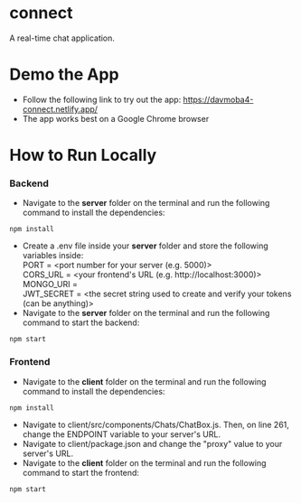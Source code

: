 # connect
A real-time chat application.

# Demo the App
- Follow the following link to try out the app: https://davmoba4-connect.netlify.app/
- The app works best on a Google Chrome browser

# How to Run Locally
### Backend
- Navigate to the **server** folder on the terminal and run the following command to install the dependencies:
``` 
npm install
```
- Create a .env file inside your **server** folder and store the following variables inside:  
 PORT = <port number for your server (e.g. 5000)>  
 CORS_URL = <your frontend's URL (e.g. http://localhost:3000)>  
 MONGO_URI = <the URI connecting to your MongoDB database>  
 JWT_SECRET = <the secret string used to create and verify your tokens (can be anything)>  
- Navigate to the **server** folder on the terminal and run the following command to start the backend:
```
npm start
```

### Frontend
- Navigate to the **client** folder on the terminal and run the following command to install the dependencies:
``` 
npm install
```
- Navigate to client/src/components/Chats/ChatBox.js. Then, on line 261, change the ENDPOINT variable to your server's URL.
- Navigate to client/package.json and change the "proxy" value to your server's URL.
- Navigate to the **client** folder on the terminal and run the following command to start the frontend:
```
npm start
```
